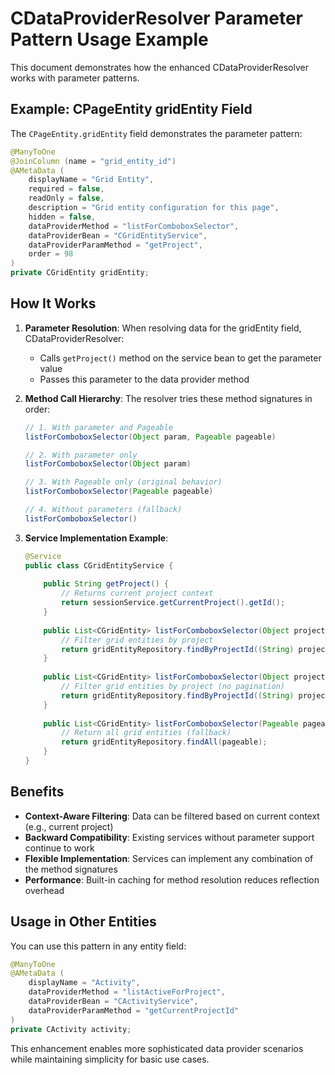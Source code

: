 # CDataProviderResolver Parameter Pattern Usage Example

This document demonstrates how the enhanced CDataProviderResolver works with parameter patterns.

## Example: CPageEntity gridEntity Field

The `CPageEntity.gridEntity` field demonstrates the parameter pattern:

```java
@ManyToOne
@JoinColumn (name = "grid_entity_id")
@AMetaData (
    displayName = "Grid Entity", 
    required = false, 
    readOnly = false, 
    description = "Grid entity configuration for this page", 
    hidden = false,
    dataProviderMethod = "listForComboboxSelector", 
    dataProviderBean = "CGridEntityService", 
    dataProviderParamMethod = "getProject",
    order = 98
)
private CGridEntity gridEntity;
```

## How It Works

1. **Parameter Resolution**: When resolving data for the gridEntity field, CDataProviderResolver:
   - Calls `getProject()` method on the service bean to get the parameter value
   - Passes this parameter to the data provider method

2. **Method Call Hierarchy**: The resolver tries these method signatures in order:
   ```java
   // 1. With parameter and Pageable
   listForComboboxSelector(Object param, Pageable pageable)
   
   // 2. With parameter only  
   listForComboboxSelector(Object param)
   
   // 3. With Pageable only (original behavior)
   listForComboboxSelector(Pageable pageable)
   
   // 4. Without parameters (fallback)
   listForComboboxSelector()
   ```

3. **Service Implementation Example**:
   ```java
   @Service
   public class CGridEntityService {
       
       public String getProject() {
           // Returns current project context
           return sessionService.getCurrentProject().getId();
       }
       
       public List<CGridEntity> listForComboboxSelector(Object projectId, Pageable pageable) {
           // Filter grid entities by project
           return gridEntityRepository.findByProjectId((String) projectId, pageable);
       }
       
       public List<CGridEntity> listForComboboxSelector(Object projectId) {
           // Filter grid entities by project (no pagination)
           return gridEntityRepository.findByProjectId((String) projectId);
       }
       
       public List<CGridEntity> listForComboboxSelector(Pageable pageable) {
           // Return all grid entities (fallback)
           return gridEntityRepository.findAll(pageable);
       }
   }
   ```

## Benefits

- **Context-Aware Filtering**: Data can be filtered based on current context (e.g., current project)
- **Backward Compatibility**: Existing services without parameter support continue to work
- **Flexible Implementation**: Services can implement any combination of the method signatures
- **Performance**: Built-in caching for method resolution reduces reflection overhead

## Usage in Other Entities

You can use this pattern in any entity field:

```java
@ManyToOne
@AMetaData (
    displayName = "Activity", 
    dataProviderMethod = "listActiveForProject", 
    dataProviderBean = "CActivityService", 
    dataProviderParamMethod = "getCurrentProjectId"
)
private CActivity activity;
```

This enhancement enables more sophisticated data provider scenarios while maintaining simplicity for basic use cases.